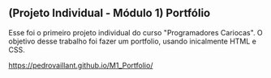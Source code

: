 ## (Projeto Individual - Módulo 1) Portfólio

Esse foi o primeiro projeto individual do curso "Programadores Cariocas".
O objetivo desse trabalho foi fazer um portfolio, usando inicalmente HTML e CSS.

https://pedrovaillant.github.io/M1_Portfolio/
